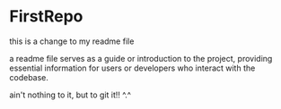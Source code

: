 # FirstRepo

this is a change to my readme file

a readme file serves as a guide or introduction to the project,
providing essential information for users or developers who interact with the codebase.

ain't nothing to it, but to git it!!
^.^